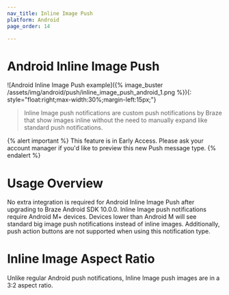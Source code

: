 ```yaml
---
nav_title: Inline Image Push
platform: Android
page_order: 14

---
```


# Android Inline Image Push

<style>
#main_content #article-main img {
  border:none !important;
}
</style>
![Android Inline Image Push example]({% image_buster /assets/img/android/push/inline_image_push_android_1.png %}){: style="float:right;max-width:30%;margin-left:15px;"}

> Inline Image push notifications are custom push notifications by Braze that show images inline without the need to manually expand like standard push notifications.

{% alert important %}
This feature is in Early Access. Please ask your account manager if you'd like to preview this new Push message type.
{% endalert %}

# Usage Overview

No extra integration is required for Android Inline Image Push after upgrading to Braze Android SDK 10.0.0. Inline Image push notifications require Android M+ devices. Devices lower than Android M will see standard big image push notifications instead of inline images. Additionally, push action buttons are not supported when using this notification type.

# Inline Image Aspect Ratio

Unlike regular Android push notifications, Inline Image push images are in a 3:2 aspect ratio.
